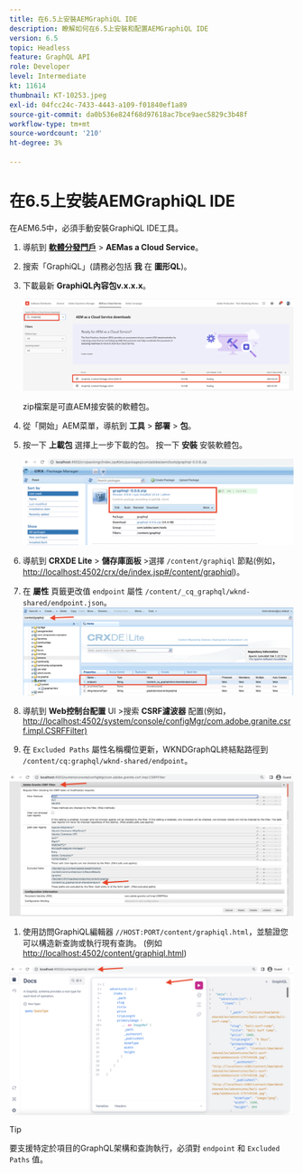 ```yaml
---
title: 在6.5上安裝AEMGraphiQL IDE
description: 瞭解如何在6.5上安裝和配置AEMGraphiQL IDE
version: 6.5
topic: Headless
feature: GraphQL API
role: Developer
level: Intermediate
kt: 11614
thumbnail: KT-10253.jpeg
exl-id: 04fcc24c-7433-4443-a109-f01840ef1a89
source-git-commit: da0b536e824f68d97618ac7bce9aec5829c3b48f
workflow-type: tm+mt
source-wordcount: '210'
ht-degree: 3%

---
```


# 在6.5上安裝AEMGraphiQL IDE

在AEM6.5中，必須手動安裝GraphiQL IDE工具。

1. 導航到 **[軟體分發門戶](https://experience.adobe.com/#/downloads/content/software-distribution/en/aemcloud.html)** > **AEMas a Cloud Service**。
1. 搜索「GraphiQL」(請務必包括 **我** 在 **圖形QL**)。
1. 下載最新 **GraphiQL內容包v.x.x.x**。

   ![下載GraphiQL包](assets/graphiql/software-distribution.png)

   zip檔案是可直AEM接安裝的軟體包。

1. 從「開始」AEM菜單，導航到 **工具** > **部署** > **包**。
1. 按一下 **上載包** 選擇上一步下載的包。 按一下 **安裝** 安裝軟體包。

   ![安裝GraphiQL軟體包](assets/graphiql/install-graphiql-package.png)

1. 導航到 **CRXDE Lite** > **儲存庫面板** >選擇 `/content/graphiql` 節點(例如， <http://localhost:4502/crx/de/index.jsp#/content/graphiql>)。
1. 在 **屬性** 頁籤更改值 `endpoint` 屬性 `/content/_cq_graphql/wknd-shared/endpoint.json`。
   ![端點屬性值更改](assets/graphiql/endpoint-prop-value-change.png)

1. 導航到 **Web控制台配置** UI >搜索 **CSRF濾波器** 配置(例如，<http://localhost:4502/system/console/configMgr/com.adobe.granite.csrf.impl.CSRFFilter)>
1. 在 `Excluded Paths` 屬性名稱欄位更新，WKNDGraphQL終結點路徑到 `/content/cq:graphql/wknd-shared/endpoint`。

![排除路徑屬性值更改](assets/graphiql/exclude-paths-value-change.png)

1. 使用訪問GraphiQL編輯器 `//HOST:PORT/content/graphiql.html`，並驗證您可以構造新查詢或執行現有查詢。 (例如 <http://localhost:4502/content/graphiql.html>)

![GraphiQL編輯器](assets/graphiql/graphiql-editor.png)

>[!TIP]
>
>要支援特定於項目的GraphQL架構和查詢執行，必須對 `endpoint` 和 `Excluded Paths` 值。
